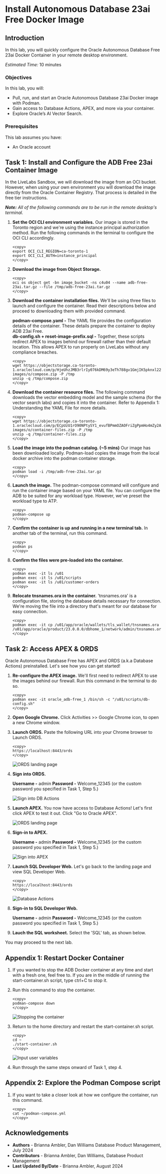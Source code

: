 # Install Autonomous Database 23ai Free Docker Image

## Introduction
In this lab, you will quickly configure the Oracle Autonomous Database Free 23ai Docker Container in your remote desktop environment.

*Estimated Time:* 10 minutes

### Objectives

In this lab, you will:

* Pull, run, and start an Oracle Autonomous Database 23ai Docker image with Podman.
* Gain access to Database Actions, APEX, and more via your container.
* Explore Oracle’s AI Vector Search. 

### Prerequisites
This lab assumes you have:
- An Oracle account


## Task 1: Install and Configure the ADB Free 23ai Container Image

In the LiveLabs Sandbox, we will download the image from an OCI bucket. However, when using your own environment you will download the image directly from the Oracle Container Registry. That process is detailed in the free tier instructions.

**_Note:_** _All of the following commands are to be run in the remote desktop's terminal._

1.  **Set the OCI CLI environment variables.** Our image is stored in the Toronto region and we're using the instance principal authorization method. Run the following commands in the terminal to configure the OCI CLI accordingly.

    ```
    <copy>
    export OCI_CLI_REGION=ca-toronto-1
    export OCI_CLI_AUTH=instance_principal
    </copy>
    ```
2. **Download the image from Object Storage.** 

    ```
    <copy>
    oci os object get -bn image_bucket -ns c4u04 --name adb-free-23ai.tar.gz --file /tmp/adb-free-23ai.tar.gz
    </copy>
    ```

3. **Download the container installation files.** We'll be using three files to launch and configure the container. Read their descriptions below and proceed to downloading them with provided command.

    **podman-compose.yaml -** The YAML file provides the configuration details of the container. These details prepare the container to deploy ADB 23ai Free.<br />
    **db-config.sh + reset-image-prefix.sql -** Together, these scripts redirect APEX to images behind our firewall rather than their default location. This allows APEX to run properly on LiveLabs without any compliance breaches. 

    ```
    <copy>
    wget https://objectstorage.ca-toronto-1.oraclecloud.com/p/HjeUhzJMB3rlrIy076kDM69y3eTh788gv1GmjIK5pknxl22Di9HnNai3k7LsskFX/n/c4u04/b/apex-images/o/compose.zip -P /tmp
    unzip -q /tmp/compose.zip
    </copy>
    ```

4. **Download the container resource files.** The following command downloads the vector embedding model and the sample schema (for the vector search labs) and copies it into the container. Refer to Appendix 1: Understanding the YAML File for more details.

    ```
    <copy>
    wget https://objectstorage.ca-toronto-1.oraclecloud.com/p/ECpUzU1rO90NPtySY1_evufBPmmOZAOFriZgPpmHo4mZy2ARpZmZ_lVtfVmY3zD3/n/c4u04/b/apex-images/o/container-files.zip -P /tmp
    unzip -q /tmp/container-files.zip
    </copy>
    ```

5. **Load the image into the podman catalog. (~5 mins)** Our image has been downloaded locally. Podman-load copies the image from the local docker archive into the podman container storage. 

    ```
    <copy>
    podman load -i /tmp/adb-free-23ai.tar.gz
    </copy>
    ```

6. **Launch the image.** The podman-compose command will configure and run the container image based on your YAML file. You can configure the ADB to be suited for any workload type. However, we've preset the workload type to ATP.

    ```
    <copy>
    podman-compose up
    </copy>
    ```
7. **Confirm the container is up and running in a new terminal tab.** In another tab of the terminal, run this command. 

      ```
    <copy>
    podman ps
    </copy>
    ```

9. **Confirm the files were pre-loaded into the container.**
    ```
    <copy>
    podman exec -it ls /u01
    podman exec -it ls /u01/scripts
    podman exec -it ls /u01/customer-orders
    </copy>
    ```
10. **Relocate tnsnames.ora in the container.** 'tnsnames.ora' is a configuration file, storing the database details necessary for connection. We're moving the file into a directory that's meant for our database for easy connection.
    ```
    <copy>
    podman exec -it cp /u01/app/oracle/wallets/tls_wallet/tnsnames.ora /u01/app/oracle/product/23.0.0.0/dbhome_1/network/admin/tnsnames.ora
    </copy>
    ```



## Task 2: Access APEX & ORDS

Oracle Autonomous Database Free has APEX and ORDS (a.k.a Database Actions) preinstalled. Let's see how you can get started!

1. **Re-configure the APEX image.** We'll first need to redirect APEX to use the images behind our firewall. Run this command in the terminal to do so.

    ```
    <copy>
    podman exec -it oracle_adb-free_1 /bin/sh -c "/u01/scripts/db-config.sh"
    </copy>
    ```  

2. **Open Google Chrome.** Click Activities >> Google Chrome icon, to open a new Chrome window.

2. **Launch ORDS.** Paste the following URL into your Chrome browser to Launch ORDS.

    ```
    <copy>
    https://localhost:8443/ords
    </copy>
    ```

    ![ORDS landing page](images/ords_landing.png)

3. **Sign into ORDS.** 
    
    **Username -** admin
    **Password -** Welcome_12345 (or the custom password you specified in Task 1, Step 5.)

    ![Sign into DB Actions](images/sign-in-ords.png)


4. **Launch APEX.** You now have access to Database Actions! Let's first click APEX to test it out.
Click "Go to Oracle APEX".

    ![ORDS landing page](images/launch_apex.png)

5. **Sign-in to APEX.** 

    **Username -** admin
    **Password -** Welcome_12345 (or the custom password you specified in Task 1, Step 5.)

    ![Sign into APEX](images/sign-in-apex.png)


7. **Launch SQL Developer Web.** Let's go back to the landing page and view SQL Developer Web.

    ```
    <copy>
    https://localhost:8443/ords
    </copy>
    ```

    ![Database Actions](images/ords_sql_developer.png)

6. **Sign-in to SQL Developer Web.** 

    **Username -** admin
    **Password -** Welcome_12345 (or the custom password you specified in Task 1, Step 5.)

7. **Lauch the SQL worksheet.** Select the 'SQL' tab, as shown below.

You may proceed to the next lab.


## Appendix 1: Restart Docker Container
1. If you wanted to stop the ADB Docker container at any time and start with a fresh one, feel free to. If you are in the middle of running the start-container.sh script, type ctrl+C to stop it.

2. Run this command to stop the container.

    ```
    <copy>
    podman-compose down
    </copy>
    ```

    ![Stopping the container](images/stop-container.png)

2. Return to the home directory and restart the start-container.sh script.

    ```
    <copy>
    cd ~
    ./start-container.sh
    </copy>
    ```

    ![Input user variables](images/input-user-vars.png)

4. Run through the same steps onward of Task 1, step 4.

## Appendix 2: Explore the Podman Compose script
1. If you want to take a closer look at how we configure the container, run this command.

    ```
    <copy>
    cat ~/podman-compose.yml
    </copy>
    ```

    

## Acknowledgements
- **Authors** - Brianna Ambler, Dan Williams Database Product Management, July 2024
- **Contributors** - Brianna Ambler, Dan Williams,  Database Product Management
- **Last Updated By/Date** - Brianna Ambler, August 2024
